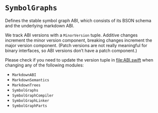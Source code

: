 # ``SymbolGraphs``

Defines the stable symbol graph ABI, which consists of its BSON schema and the underlying markdown ABI.

We track ABI versions with a ``MinorVersion`` tuple. Additive changes increment the minor version component, breaking changes increment the major version component. (Patch versions are not really meaningful for binary interfaces, so ABI versions don’t have a patch component.)

Please check if you need to update the version tuple in <file:ABI.swift> when changing any of the following modules:

-   ``MarkdownABI``
-   ``MarkdownSemantics``
-   ``MarkdownTrees``
-   ``SymbolGraphs``
-   ``SymbolGraphCompiler``
-   ``SymbolGraphLinker``
-   ``SymbolGraphParts``
